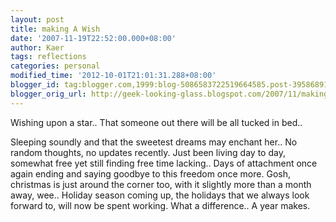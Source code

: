```yaml
---
layout: post
title: making A Wish
date: '2007-11-19T22:52:00.000+08:00'
author: Kaer
tags: reflections
categories: personal
modified_time: '2012-10-01T21:01:31.288+08:00'
blogger_id: tag:blogger.com,1999:blog-5086583722519664585.post-3958689176151237815
blogger_orig_url: http://geek-looking-glass.blogspot.com/2007/11/making-wish.html
---
```


Wishing upon a star.. 
That someone out there will be all tucked in bed.. 

Sleeping soundly and that the sweetest dreams may enchant her.. 
No random thoughts, no updates recently. Just been living day to day, somewhat 
free yet still finding free time lacking.. Days of attachment once again 
ending and saying goodbye to this freedom once more. Gosh, christmas is just 
around the corner too, with it slightly more than a month away, wee.. Holiday 
season coming up, the holidays that we always look forward to, will now be 
spent working. What a difference.. A year makes. 